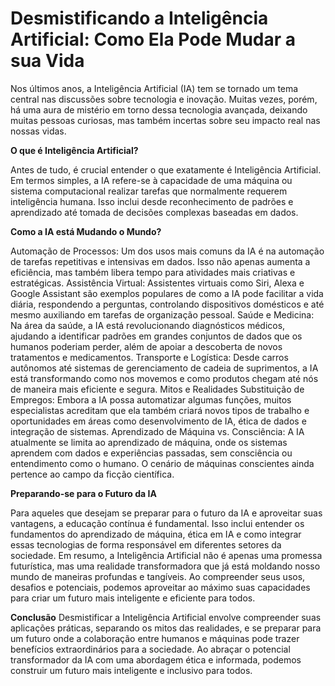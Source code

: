 # Desmistificando a Inteligência Artificial: Como Ela Pode Mudar a sua Vida

Nos últimos anos, a Inteligência Artificial (IA) tem se tornado um tema central nas discussões sobre tecnologia e inovação. Muitas vezes, porém, há uma aura de mistério em torno dessa tecnologia avançada, deixando muitas pessoas curiosas, mas também incertas sobre seu impacto real nas nossas vidas.



**O que é Inteligência Artificial?**

Antes de tudo, é crucial entender o que exatamente é Inteligência Artificial. Em termos simples, a IA refere-se à capacidade de uma máquina ou sistema computacional realizar tarefas que normalmente requerem inteligência humana. Isso inclui desde reconhecimento de padrões e aprendizado até tomada de decisões complexas baseadas em dados.

**Como a IA está Mudando o Mundo?**

Automação de Processos: Um dos usos mais comuns da IA é na automação de tarefas repetitivas e intensivas em dados. Isso não apenas aumenta a eficiência, mas também libera tempo para atividades mais criativas e estratégicas.
Assistência Virtual: Assistentes virtuais como Siri, Alexa e Google Assistant são exemplos populares de como a IA pode facilitar a vida diária, respondendo a perguntas, controlando dispositivos domésticos e até mesmo auxiliando em tarefas de organização pessoal.
Saúde e Medicina: Na área da saúde, a IA está revolucionando diagnósticos médicos, ajudando a identificar padrões em grandes conjuntos de dados que os humanos poderiam perder, além de apoiar a descoberta de novos tratamentos e medicamentos.
Transporte e Logística: Desde carros autônomos até sistemas de gerenciamento de cadeia de suprimentos, a IA está transformando como nos movemos e como produtos chegam até nós de maneira mais eficiente e segura.
Mitos e Realidades
Substituição de Empregos: Embora a IA possa automatizar algumas funções, muitos especialistas acreditam que ela também criará novos tipos de trabalho e oportunidades em áreas como desenvolvimento de IA, ética de dados e integração de sistemas.
Aprendizado de Máquina vs. Consciência: A IA atualmente se limita ao aprendizado de máquina, onde os sistemas aprendem com dados e experiências passadas, sem consciência ou entendimento como o humano. O cenário de máquinas conscientes ainda pertence ao campo da ficção científica.

**Preparando-se para o Futuro da IA**

Para aqueles que desejam se preparar para o futuro da IA e aproveitar suas vantagens, a educação contínua é fundamental. Isso inclui entender os fundamentos do aprendizado de máquina, ética em IA e como integrar essas tecnologias de forma responsável em diferentes setores da sociedade.
Em resumo, a Inteligência Artificial não é apenas uma promessa futurística, mas uma realidade transformadora que já está moldando nosso mundo de maneiras profundas e tangíveis. Ao compreender seus usos, desafios e potenciais, podemos aproveitar ao máximo suas capacidades para criar um futuro mais inteligente e eficiente para todos.

**Conclusão**
Desmistificar a Inteligência Artificial envolve compreender suas aplicações práticas, separando os mitos das realidades, e se preparar para um futuro onde a colaboração entre humanos e máquinas pode trazer benefícios extraordinários para a sociedade. Ao abraçar o potencial transformador da IA com uma abordagem ética e informada, podemos construir um futuro mais inteligente e inclusivo para todos.
